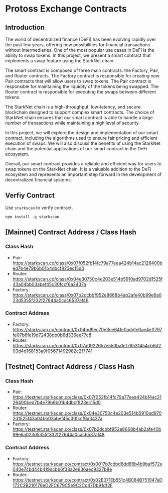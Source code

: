 # Protoss Exchange Contracts

## Introduction

The world of decentralized finance (DeFi) has been evolving rapidly over the past few years, offering new possibilities for financial transactions without intermediaries. One of the most popular use cases in DeFi is the ability to swap tokens. In this project, we present a smart contract that implements a swap feature using the StarkNet chain.

The smart contract is composed of three main contracts: the Factory, Pair, and Router contracts. The Factory contract is responsible for creating new Pair contracts that will allow users to swap tokens. The Pair contract is responsible for maintaining the liquidity of the tokens being swapped. The Router contract is responsible for executing the swaps between different tokens.

The StarkNet chain is a high-throughput, low-latency, and secure blockchain designed to support complex smart contracts. The choice of StarkNet chain ensures that our smart contract is able to handle a large number of transactions while maintaining a high level of security.

In this project, we will explore the design and implementation of our smart contract, including the algorithms used to ensure fair pricing and efficient execution of swaps. We will also discuss the benefits of using the StarkNet chain and the potential applications of our smart contract in the DeFi ecosystem.

Overall, our smart contract provides a reliable and efficient way for users to swap tokens on the StarkNet chain. It is a valuable addition to the DeFi ecosystem and represents an important step forward in the development of decentralized financial systems.

## Verfiy Contract

Use `starkscan` to verify contract.

`npm install -g starkscan`

## [Mainnet] Contract Address / Class Hash

### Class Hash
- Pair: https://starkscan.co/class/0x07f052fb14fc79a77eea424b14ac2126400bed7b4e79b6b01b4dbcf823ec15d0
- Router: https://starkscan.co/class/0x04e30750c4e203e514b5910ad9702d1525f43a04bb03abef45c30fccf6a3437a
- Factory: https://starkscan.co/class/0x07b2dcbbf952e8668b4ab2afe40b99e6a023d5355f332f27644a0cac6537af48

### Contract Address
- Factory: https://starkscan.co/contract/0x04bd9ec70e3ee64fe0adefe0ae4eff797fe07b6fe19d72438db0b6d336ee77c8
- Router: https://starkscan.co/contract/0x07a0922657e550ba1ef76531454cb6d203d4d168153a0f05671492982c2f7741

## [Testnet] Contract Address / Class Hash

### Class Hash
- Pair: https://testnet.starkscan.co/class/0x07f052fb14fc79a77eea424b14ac2126400bed7b4e79b6b01b4dbcf823ec15d0
- Router: https://testnet.starkscan.co/class/0x04e30750c4e203e514b5910ad9702d1525f43a04bb03abef45c30fccf6a3437a
- Factory: https://testnet.starkscan.co/class/0x07b2dcbbf952e8668b4ab2afe40b99e6a023d5355f332f27644a0cac6537af48

### Contract Address
- Factory: https://testnet.starkscan.co/contract/0x0017b7cdbd6dd86b4b9baf572e040e74bd44b419dcbb6f38a2e936aec9327b8e
- Router: https://testnet.starkscan.co/contract/0x02E071Eb551c4B084B751947aD172C3B210176eD2FC679C5e9C2Cc47Db91df2F
